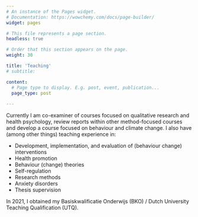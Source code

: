```yaml
---
# An instance of the Pages widget.
# Documentation: https://wowchemy.com/docs/page-builder/
widget: pages

# This file represents a page section.
headless: true

# Order that this section appears on the page.
weight: 30

title: 'Teaching'
# subtitle:

content:
  # Page type to display. E.g. post, event, publication...
  page_type: post
  
---
```



Currently I am co-examiner of courses focused on qualitative research and health psychology, review reports within other method-focused courses and develop a course focused on behaviour and climate change. I also have (among other things) teaching experience in:

- Development, implementation, and evaluation of (behaviour change) interventions
- Health promotion
- Behaviour (change) theories
- Self-regulation
- Research methods
- Anxiety disorders
- Thesis supervision

In 2021, I obtained my Basiskwalificatie Onderwijs (BKO) / Dutch University Teaching Qualification (UTQ).
